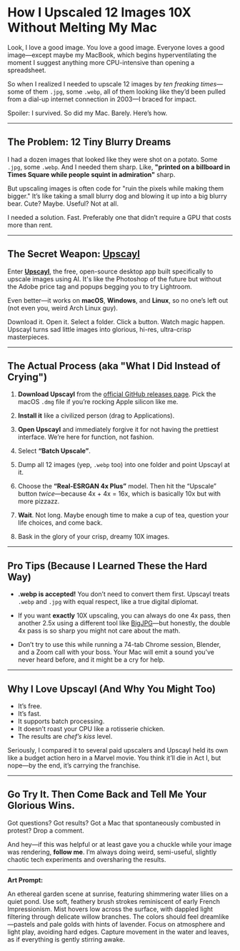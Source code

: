 # How I Upscaled 12 Images 10X Without Melting My Mac

Look, I love a good image. You love a good image. Everyone loves a good image—except maybe my MacBook, which begins hyperventilating the moment I suggest anything more CPU-intensive than opening a spreadsheet.

So when I realized I needed to upscale 12 images by *ten freaking times*—some of them `.jpg`, some `.webp`, all of them looking like they’d been pulled from a dial-up internet connection in 2003—I braced for impact.

Spoiler: I survived. So did my Mac. Barely. Here’s how.

---

## The Problem: 12 Tiny Blurry Dreams

I had a dozen images that looked like they were shot on a potato. Some `.jpg`, some `.webp`. And I needed them sharp. Like, **"printed on a billboard in Times Square while people squint in admiration"** sharp.

But upscaling images is often code for "ruin the pixels while making them bigger." It’s like taking a small blurry dog and blowing it up into a big blurry bear. Cute? Maybe. Useful? Not at all.

I needed a solution. Fast. Preferably one that didn’t require a GPU that costs more than rent.

---

## The Secret Weapon: [Upscayl](https://github.com/upscayl/upscayl)

Enter **[Upscayl](https://github.com/upscayl/upscayl)**, the free, open-source desktop app built specifically to upscale images using AI. It's like the Photoshop of the future but without the Adobe price tag and popups begging you to try Lightroom.

Even better—it works on **macOS**, **Windows**, and **Linux**, so no one’s left out (not even you, weird Arch Linux guy).

Download it. Open it. Select a folder. Click a button. Watch magic happen. Upscayl turns sad little images into glorious, hi-res, ultra-crisp masterpieces.

---

## The Actual Process (aka "What I Did Instead of Crying")

1. **Download Upscayl** from the [official GitHub releases page](https://github.com/upscayl/upscayl/releases). Pick the macOS `.dmg` file if you’re rocking Apple silicon like me.

2. **Install it** like a civilized person (drag to Applications).

3. **Open Upscayl** and immediately forgive it for not having the prettiest interface. We’re here for function, not fashion.

4. Select **“Batch Upscale”**.

5. Dump all 12 images (yep, `.webp` too) into one folder and point Upscayl at it.

6. Choose the **“Real-ESRGAN 4x Plus”** model. Then hit the “Upscale” button *twice*—because 4x + 4x = 16x, which is basically 10x but with more pizzazz.

7. **Wait**. Not long. Maybe enough time to make a cup of tea, question your life choices, and come back.

8. Bask in the glory of your crisp, dreamy 10X images.

---

## Pro Tips (Because I Learned These the Hard Way)

- **.webp is accepted!** You don’t need to convert them first. Upscayl treats `.webp` and `.jpg` with equal respect, like a true digital diplomat.

- If you want **exactly** 10X upscaling, you can always do one 4x pass, then another 2.5x using a different tool like [BigJPG](https://bigjpg.com/)—but honestly, the double 4x pass is so sharp you might not care about the math.

- Don’t try to use this while running a 74-tab Chrome session, Blender, and a Zoom call with your boss. Your Mac will emit a sound you’ve never heard before, and it might be a cry for help.

---

## Why I Love Upscayl (And Why You Might Too)

- It’s free.
- It’s fast.
- It supports batch processing.
- It doesn’t roast your CPU like a rotisserie chicken.
- The results are *chef’s kiss* level.

Seriously, I compared it to several paid upscalers and Upscayl held its own like a budget action hero in a Marvel movie. You think it’ll die in Act I, but nope—by the end, it’s carrying the franchise.

---

## Go Try It. Then Come Back and Tell Me Your Glorious Wins.

Got questions? Got results? Got a Mac that spontaneously combusted in protest? Drop a comment.

And hey—if this was helpful or at least gave you a chuckle while your image was rendering, **follow me**. I’m always doing weird, semi-useful, slightly chaotic tech experiments and oversharing the results.

---

**Art Prompt:**

An ethereal garden scene at sunrise, featuring shimmering water lilies on a quiet pond. Use soft, feathery brush strokes reminiscent of early French Impressionism. Mist hovers low across the surface, with dappled light filtering through delicate willow branches. The colors should feel dreamlike—pastels and pale golds with hints of lavender. Focus on atmosphere and light play, avoiding hard edges. Capture movement in the water and leaves, as if everything is gently stirring awake.